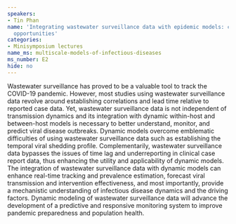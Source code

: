 ```yaml
---
speakers:
- Tin Phan
name: 'Integrating wastewater surveillance data with epidemic models: challenges and
  opportunities'
categories:
- Minisymposium lectures
name_ms: multiscale-models-of-infectious-diseases
ms_number: E2
hide: no
---
```

Wastewater surveillance has proved to be a valuable tool to track the COVID-19 pandemic. However, most studies using wastewater surveillance data revolve around establishing correlations and lead time relative to reported case data. Yet, wastewater surveillance data is not independent of transmission dynamics and its integration with dynamic within-host and between-host models is necessary to better understand, monitor, and predict viral disease outbreaks. Dynamic models overcome emblematic difficulties of using wastewater surveillance data such as establishing the temporal viral shedding profile. Complementarily, wastewater surveillance data bypasses the issues of time lag and underreporting in clinical case report data, thus enhancing the utility and applicability of dynamic models. The integration of wastewater surveillance data with dynamic models can enhance real-time tracking and prevalence estimation, forecast viral transmission and intervention effectiveness, and most importantly, provide a mechanistic understanding of infectious disease dynamics and the driving factors. Dynamic modeling of wastewater surveillance data will advance the development of a predictive and responsive monitoring system to improve pandemic preparedness and population health.
